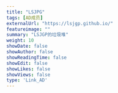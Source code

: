 ```yaml
---
title: "LSJPG"
tags: [AD成员]
externalUrl: "https://lsjgp.github.io/"
featureimage: ""
summary: "LSJGP的垃圾堆"
weight: 10
showDate: false
showAuthor: false
showReadingTime: false
showEdit: false
showLikes: false
showViews: false
type: 'Link_AD'
---
```

